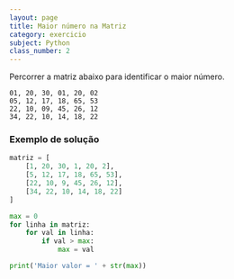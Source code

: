 ```yaml
---
layout: page
title: Maior número na Matriz
category: exercicio
subject: Python
class_number: 2
---
```

Percorrer a matriz abaixo para identificar o maior número.

```
01, 20, 30, 01, 20, 02
05, 12, 17, 18, 65, 53
22, 10, 09, 45, 26, 12
34, 22, 10, 14, 18, 22
```

### Exemplo de solução

```python
matriz = [
    [1, 20, 30, 1, 20, 2],
    [5, 12, 17, 18, 65, 53],
    [22, 10, 9, 45, 26, 12],
    [34, 22, 10, 14, 18, 22]
]

max = 0
for linha in matriz:
    for val in linha:
        if val > max:
            max = val

print('Maior valor = ' + str(max))
```
